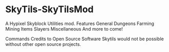 # SkyTils-SkyTilsMod

A Hypixel Skyblock Utilities mod.
Features
General
Dungeons
Farming
Mining
Items
Slayers
Miscellaneous
And more to come!

Commands
Credits to Open Source Software
Skytils would not be possible without other open source projects.
